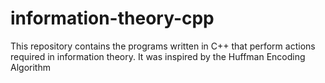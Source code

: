 # information-theory-cpp
This repository contains the programs written in C++ that perform actions required in information theory. It was inspired by the Huffman Encoding Algorithm
